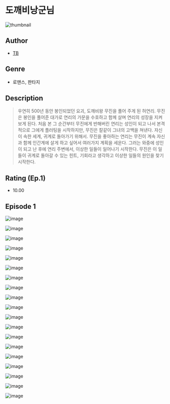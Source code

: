 # 도깨비낭군님
![thumbnail](https://image-comic.pstatic.net/user_contents_data/challenge_comic/2023/05/23/144652/upload_4135487743699936565_480x623.jpeg)

## Author
- [TB](https://comic.naver.com/artistTitle?id=144652)

## Genre
- 로맨스, 판타지

## Description
> 우연히 500년 동안 봉인되었던 요괴, 도깨비왕 무진을 풀어 주게 된 허연리. 무진은 봉인을 풀어준 대가로 연리의 가문을 수호하고 함께 살며 연리의 성장을 지켜보게 된다. 처음 본 그 순간부터 무진에게 반해버린 연리는 성인이 되고 나서 본격적으로 그에게 플러팅을 시작하지만, 무진은 칼같이 그녀의 고백을 쳐낸다. 자신이 속한 세계, 귀계로 돌아가기 위해서. 무진을 좋아하는 연리는 무진이 계속 자신과 함께 인간계에 살게 하고 싶어서 여러가지 계획을 세운다. 그러는 와중에 성인이 되고 난 후에 연리 주변에서, 이상한 일들이 일어나기 시작한다. 무진은 이 일들이 귀계로 돌아갈 수 있는 힌트, 기회라고 생각하고 이상한 일들의 원인을 찾기 시작한다.


## Rating (Ep.1)
- 10.00

## Episode 1
![image](https://image-comic.pstatic.net/user_contents_data/challenge_comic/2023/05/23/144652/upload_4064044785305071973.jpeg)

![image](https://image-comic.pstatic.net/user_contents_data/challenge_comic/2023/05/23/144652/upload_3487304748538802999.jpeg)

![image](https://image-comic.pstatic.net/user_contents_data/challenge_comic/2023/05/23/144652/upload_3690806762885428023.jpeg)

![image](https://image-comic.pstatic.net/user_contents_data/challenge_comic/2023/05/23/144652/upload_3630799842809832806.jpeg)

![image](https://image-comic.pstatic.net/user_contents_data/challenge_comic/2023/05/23/144652/upload_3545234945274688307.jpeg)

![image](https://image-comic.pstatic.net/user_contents_data/challenge_comic/2023/05/23/144652/upload_7089054187580175666.jpeg)

![image](https://image-comic.pstatic.net/user_contents_data/challenge_comic/2023/05/23/144652/upload_3474303019967001189.jpeg)

![image](https://image-comic.pstatic.net/user_contents_data/challenge_comic/2023/05/23/144652/upload_7090415575379305528.jpeg)

![image](https://image-comic.pstatic.net/user_contents_data/challenge_comic/2023/05/23/144652/upload_3690193437240406578.jpeg)

![image](https://image-comic.pstatic.net/user_contents_data/challenge_comic/2023/05/23/144652/upload_3760568568135377713.jpeg)

![image](https://image-comic.pstatic.net/user_contents_data/challenge_comic/2023/05/23/144652/upload_7377520031052346980.jpeg)

![image](https://image-comic.pstatic.net/user_contents_data/challenge_comic/2023/05/23/144652/upload_7162520440679774515.jpeg)

![image](https://image-comic.pstatic.net/user_contents_data/challenge_comic/2023/05/23/144652/upload_7004842591189885539.jpeg)

![image](https://image-comic.pstatic.net/user_contents_data/challenge_comic/2023/05/23/144652/upload_3486460337268744498.jpeg)

![image](https://image-comic.pstatic.net/user_contents_data/challenge_comic/2023/05/23/144652/upload_3774917426671728181.jpeg)

![image](https://image-comic.pstatic.net/user_contents_data/challenge_comic/2023/05/23/144652/upload_3630856999412393270.jpeg)

![image](https://image-comic.pstatic.net/user_contents_data/challenge_comic/2023/05/23/144652/upload_7162475166641436006.jpeg)

![image](https://image-comic.pstatic.net/user_contents_data/challenge_comic/2023/05/23/144652/upload_3472338410959680611.jpeg)

![image](https://image-comic.pstatic.net/user_contents_data/challenge_comic/2023/05/23/144652/upload_7221014265185068088.jpeg)
